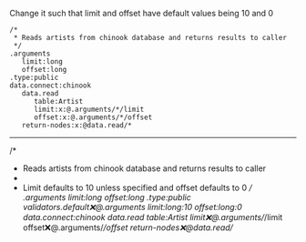  Change it such that limit and offset have default values being 10 and 0

```hyperlambda
/*
 * Reads artists from chinook database and returns results to caller
 */
.arguments
   limit:long
   offset:long
.type:public
data.connect:chinook
   data.read
      table:Artist
      limit:x:@.arguments/*/limit
      offset:x:@.arguments/*/offset
   return-nodes:x:@data.read/*
``` 
---
/*
 * Reads artists from chinook database and returns results to caller
 *
 * Limit defaults to 10 unless specified and offset defaults to 0
 */
.arguments
   limit:long
   offset:long
.type:public
validators.default:x:@.arguments
   limit:long:10
   offset:long:0
data.connect:chinook
   data.read
      table:Artist
      limit:x:@.arguments/*/limit
      offset:x:@.arguments/*/offset
   return-nodes:x:@data.read/*
